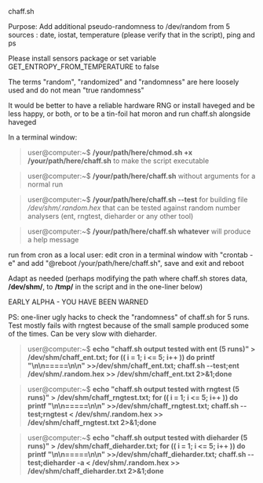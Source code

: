 chaff.sh

Purpose: Add additional pseudo-randomness to /dev/random from 5 sources : date, iostat, temperature (please verify that in the script), ping and ps

Please install sensors package or set variable GET_ENTROPY_FROM_TEMPERATURE to false

The terms "random", "randomized" and "randomness" are here loosely used and do not mean "true randomness"

It would be better to have a reliable hardware RNG or install haveged and be less happy, or both, or to be a tin-foil hat moron and run chaff.sh alongside haveged

In a terminal window: 

>user@computer:~$ **/your/path/here/chmod.sh +x /your/path/here/chaff.sh** to make the script executable

>user@computer:~$ **/your/path/here/chaff.sh** without arguments for a normal run

>user@computer:~$ **/your/path/here/chaff.sh --test** for building file _/dev/shm/.random.hex_ that can be tested against random number analysers (ent, rngtest, dieharder or any other tool)

>user@computer:~$ **/your/path/here/chaff.sh whatever** will produce a help message

run from cron as a local user: edit cron in a terminal window with "crontab -e" and add "@reboot /your/path/here/chaff.sh", save and exit and reboot

Adapt as needed (perhaps modifying the path where chaff.sh stores data, **/dev/shm/**, to **/tmp/** in the script and in the one-liner below)

EARLY ALPHA - YOU HAVE BEEN WARNED

PS: one-liner ugly hacks to check the "randomness" of chaff.sh for 5 runs. Test mostly fails with rngtest because of the small sample produced some of the times. Can be very slow with dieharder.

>user@computer:~$ **echo "chaff.sh output tested with ent (5 runs)" > /dev/shm/chaff_ent.txt; for (( i  = 1; i <= 5; i++ )) do printf "\n\n=====\n\n" >>/dev/shm/chaff_ent.txt; chaff.sh --test;ent /dev/shm/.random.hex >> /dev/shm/chaff_ent.txt 2>&1;done**

>user@computer:~$ **echo "chaff.sh output tested with rngtest (5 runs)" > /dev/shm/chaff_rngtest.txt; for (( i  = 1; i <= 5; i++ )) do printf "\n\n=====\n\n" >>/dev/shm/chaff_rngtest.txt; chaff.sh --test;rngtest < /dev/shm/.random.hex >> /dev/shm/chaff_rngtest.txt 2>&1;done**

>user@computer:~$ **echo "chaff.sh output tested with dieharder (5 runs)" > /dev/shm/chaff_dieharder.txt; for (( i  = 1; i <= 5; i++ )) do printf "\n\n=====\n\n" >>/dev/shm/chaff_dieharder.txt; chaff.sh --test;dieharder -a < /dev/shm/.random.hex >> /dev/shm/chaff_dieharder.txt 2>&1;done**

